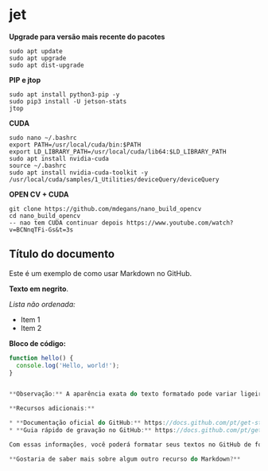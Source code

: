 # jet

**Upgrade para versão mais recente do pacotes**
```shell
sudo apt update
sudo apt upgrade
sudo apt dist-upgrade
```
**PIP e jtop**
```shell
sudo apt install python3-pip -y
sudo pip3 install -U jetson-stats
jtop
```
**CUDA**
```shell
sudo nano ~/.bashrc
export PATH=/usr/local/cuda/bin:$PATH
export LD_LIBRARY_PATH=/usr/local/cuda/lib64:$LD_LIBRARY_PATH
sudo apt install nvidia-cuda
source ~/.bashrc
sudo apt install nvidia-cuda-toolkit -y
/usr/local/cuda/samples/1_Utilities/deviceQuery/deviceQuery
```

**OPEN CV + CUDA**
```shell
git clone https://github.com/mdegans/nano_build_opencv
cd nano_build_opencv
-- nao tem CUDA continuar depois https://www.youtube.com/watch?v=BCNnqTFi-Gs&t=3s
```

## Título do documento
Este é um exemplo de como usar Markdown no GitHub.

**Texto em negrito**.

*Lista não ordenada:*
  * Item 1
  * Item 2

**Bloco de código:**
```javascript
function hello() {
  console.log('Hello, world!');
}


**Observação:** A aparência exata do texto formatado pode variar ligeiramente dependendo da ferramenta ou plataforma que está sendo usada para renderizar o Markdown.

**Recursos adicionais:**

* **Documentação oficial do GitHub:** https://docs.github.com/pt/get-started/writing-on-github/getting-started-with-writing-and-formatting-on-github
* **Guia rápido de gravação no GitHub:** https://docs.github.com/pt/get-started/writing-on-github/getting-started-with-writing-and-formatting-on-github/quickstart-for-writing-on-github

Com essas informações, você poderá formatar seus textos no GitHub de forma clara e organizada.

**Gostaria de saber mais sobre algum outro recurso do Markdown?**

